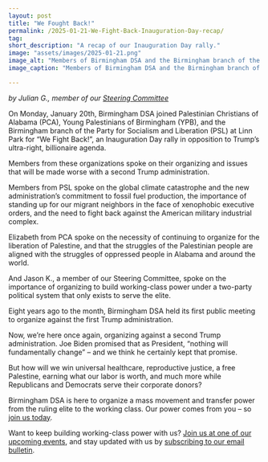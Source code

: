 ```yaml
---
layout: post 
title: "We Fought Back!" 
permalink: /2025-01-21-We-Fight-Back-Inauguration-Day-recap/
tag: 
short_description: "A recap of our Inauguration Day rally."
image: "assets/images/2025-01-21.png"
image_alt: "Members of Birmingham DSA and the Birmingham branch of the Party for SOocialism & Liberation (PSL) pose in Linn Park in Birmingham, Alabama, following their Inauguration Day rally on Monday, January 20, 2025."
image_caption: "Members of Birmingham DSA and the Birmingham branch of the Party for SOocialism & Liberation (PSL) pose in Linn Park in Birmingham, Alabama, following their Inauguration Day rally on Monday, January 20, 2025."

---
```


<i>by Julian G., member of our [Steering Committee](https://bhamdsa.org/our-work/#steeringCommittee)</i>

On Monday, January 20th, Birmingham DSA joined Palestinian Christians of Alabama (PCA), Young Palestinians of Birmingham (YPB), and the Birmingham branch of the Party for Socialism and Liberation (PSL) at Linn Park for “We Fight Back!”, an Inauguration Day rally in opposition to Trump’s ultra-right, billionaire agenda.

Members from these organizations spoke on their organizing and issues that will be made worse with a second Trump administration.

Members from PSL spoke on the global climate catastrophe and the new administration’s commitment to fossil fuel production, the importance of standing up for our migrant neighbors in the face of xenophobic executive orders, and the need to fight back against the American military industrial complex.

Elizabeth from PCA spoke on the necessity of continuing to organize for the liberation of Palestine, and that the struggles of the Palestinian people are aligned with the struggles of oppressed people in Alabama and around the world.

And Jason K., a member of our Steering Committee, spoke on the importance of organizing to build working-class power under a two-party political system that only exists to serve the elite.

Eight years ago to the month, Birmingham DSA held its first public meeting to organize against the first Trump administration.

Now, we’re here once again, organizing against a second Trump administration. Joe Biden promised that as President, “nothing will fundamentally change” – and we think he certainly kept that promise.

But how will we win universal healthcare, reproductive justice, a free Palestine, earning what our labor is worth, and much more while Republicans and Democrats serve their corporate donors?

Birmingham DSA is here to organize a mass movement and transfer power from the ruling elite to the working class. Our power comes from you – so [join us today](https://dsausa.org/join).

Want to keep building working-class power with us? [Join us at one of our upcoming events](https://bhamdsa.org/calendar/), and stay updated with us by [subscribing to our email bulletin](https://actionnetwork.org/forms/birmingham-dsa-e-mail-bulletin-subscription-form/).

